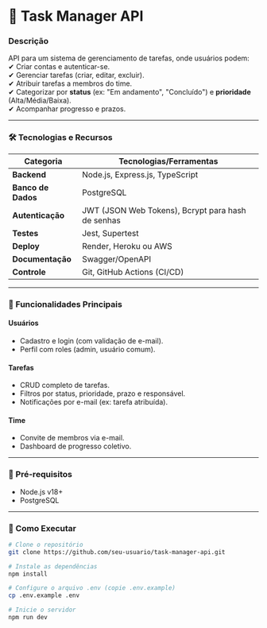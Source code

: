 # 🚀 Task Manager API  

### **Descrição**  
API para um sistema de gerenciamento de tarefas, onde usuários podem:  
✔ Criar contas e autenticar-se.  
✔ Gerenciar tarefas (criar, editar, excluir).  
✔ Atribuir tarefas a membros do time.  
✔ Categorizar por **status** (ex: "Em andamento", "Concluído") e **prioridade** (Alta/Média/Baixa).  
✔ Acompanhar progresso e prazos.  

---

### **🛠 Tecnologias e Recursos**  

| Categoria          | Tecnologias/Ferramentas                                 |
|--------------------|---------------------------------------------------------|
| **Backend**        | Node.js, Express.js, TypeScript                         |
| **Banco de Dados** | PostgreSQL                                              |
| **Autenticação**   | JWT (JSON Web Tokens), Bcrypt para hash de senhas       |
| **Testes**         | Jest, Supertest                                         |
| **Deploy**         | Render, Heroku ou AWS                                   |
| **Documentação**   | Swagger/OpenAPI                                         |
| **Controle**       | Git, GitHub Actions (CI/CD)                             |

---

### **🔧 Funcionalidades Principais**  
#### **Usuários**  
- Cadastro e login (com validação de e-mail).  
- Perfil com roles (admin, usuário comum).  

#### **Tarefas**  
- CRUD completo de tarefas.  
- Filtros por status, prioridade, prazo e responsável.  
- Notificações por e-mail (ex: tarefa atribuída).  

#### **Time**  
- Convite de membros via e-mail.  
- Dashboard de progresso coletivo.  

---

### **📌 Pré-requisitos**  
- Node.js v18+  
- PostgreSQL  

---

### **🚀 Como Executar**  
```bash
# Clone o repositório
git clone https://github.com/seu-usuario/task-manager-api.git

# Instale as dependências
npm install

# Configure o arquivo .env (copie .env.example)
cp .env.example .env

# Inicie o servidor
npm run dev